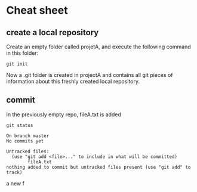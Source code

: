 # Cheat sheet

## create a local repository
Create an empty folder called projetA, and execute the following command in this folder:
```
git init
```
Now a .git folder is created in projectA and contains all git pieces of information about this freshly created local repository.

## commit
In the previously empty repo, fileA.txt is added
```
git status

On branch master
No commits yet

Untracked files:
  (use "git add <file>..." to include in what will be committed)
        fileA.txt
nothing added to commit but untracked files present (use "git add" to track)
```
a new f
<!--stackedit_data:
eyJoaXN0b3J5IjpbNzIyNzY3Mjc4LC0xNzU0NDY4MDk1XX0=
-->